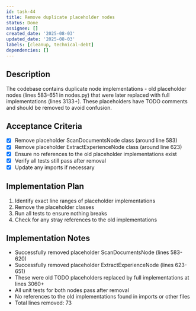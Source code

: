 ```yaml
---
id: task-44
title: Remove duplicate placeholder nodes
status: Done
assignee: []
created_date: '2025-08-03'
updated_date: '2025-08-03'
labels: [cleanup, technical-debt]
dependencies: []
---
```


## Description

The codebase contains duplicate node implementations - old placeholder nodes (lines 583-651 in nodes.py) that were later replaced with full implementations (lines 3133+). These placeholders have TODO comments and should be removed to avoid confusion.

## Acceptance Criteria

- [x] Remove placeholder ScanDocumentsNode class (around line 583)
- [x] Remove placeholder ExtractExperienceNode class (around line 623)
- [x] Ensure no references to the old placeholder implementations exist
- [x] Verify all tests still pass after removal
- [x] Update any imports if necessary

## Implementation Plan

1. Identify exact line ranges of placeholder implementations
2. Remove the placeholder classes
3. Run all tests to ensure nothing breaks
4. Check for any stray references to the old implementations

## Implementation Notes

- Successfully removed placeholder ScanDocumentsNode (lines 583-620)
- Successfully removed placeholder ExtractExperienceNode (lines 623-651)  
- These were old TODO placeholders replaced by full implementations at lines 3060+
- All unit tests for both nodes pass after removal
- No references to the old implementations found in imports or other files
- Total lines removed: 73
